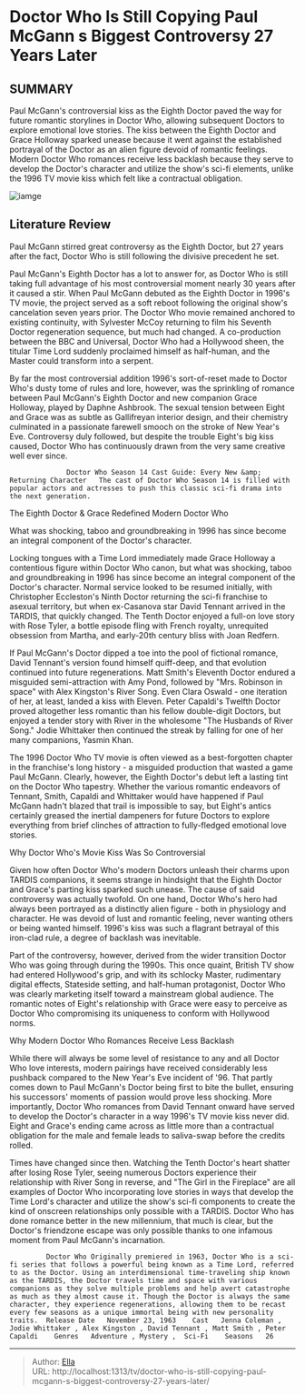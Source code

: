 # Doctor Who Is Still Copying Paul McGann s Biggest Controversy 27 Years Later


## SUMMARY 



  Paul McGann&#39;s controversial kiss as the Eighth Doctor paved the way for future romantic storylines in Doctor Who, allowing subsequent Doctors to explore emotional love stories.   The kiss between the Eighth Doctor and Grace Holloway sparked unease because it went against the established portrayal of the Doctor as an alien figure devoid of romantic feelings.   Modern Doctor Who romances receive less backlash because they serve to develop the Doctor&#39;s character and utilize the show&#39;s sci-fi elements, unlike the 1996 TV movie kiss which felt like a contractual obligation.  

![iamge](https://static1.srcdn.com/wordpress/wp-content/uploads/2023/09/david-tennant-as-tenth-doctor-and-paul-mcgann-as-eighth-doctor-in-doctor-who-1.jpg)

## Literature Review
Paul McGann stirred great controversy as the Eighth Doctor, but 27 years after the fact, Doctor Who is still following the divisive precedent he set.




Paul McGann&#39;s Eighth Doctor has a lot to answer for, as Doctor Who is still taking full advantage of his most controversial moment nearly 30 years after it caused a stir. When Paul McGann debuted as the Eighth Doctor in 1996&#39;s TV movie, the project served as a soft reboot following the original show&#39;s cancelation seven years prior. The Doctor Who movie remained anchored to existing continuity, with Sylvester McCoy returning to film his Seventh Doctor regeneration sequence, but much had changed. A co-production between the BBC and Universal, Doctor Who had a Hollywood sheen, the titular Time Lord suddenly proclaimed himself as half-human, and the Master could transform into a serpent.




By far the most controversial addition 1996&#39;s sort-of-reset made to Doctor Who&#39;s dusty tome of rules and lore, however, was the sprinkling of romance between Paul McGann&#39;s Eighth Doctor and new companion Grace Holloway, played by Daphne Ashbrook. The sexual tension between Eight and Grace was as subtle as Gallifreyan interior design, and their chemistry culminated in a passionate farewell smooch on the stroke of New Year&#39;s Eve. Controversy duly followed, but despite the trouble Eight&#39;s big kiss caused, Doctor Who has continuously drawn from the very same creative well ever since.

                  Doctor Who Season 14 Cast Guide: Every New &amp; Returning Character   The cast of Doctor Who Season 14 is filled with popular actors and actresses to push this classic sci-fi drama into the next generation.    


 The Eighth Doctor &amp; Grace Redefined Modern Doctor Who 
          






What was shocking, taboo and groundbreaking in 1996 has since become an integral component of the Doctor&#39;s character.




Locking tongues with a Time Lord immediately made Grace Holloway a contentious figure within Doctor Who canon, but what was shocking, taboo and groundbreaking in 1996 has since become an integral component of the Doctor&#39;s character. Normal service looked to be resumed initially, with Christopher Eccleston&#39;s Ninth Doctor returning the sci-fi franchise to asexual territory, but when ex-Casanova star David Tennant arrived in the TARDIS, that quickly changed. The Tenth Doctor enjoyed a full-on love story with Rose Tyler, a bottle episode fling with French royalty, unrequited obsession from Martha, and early-20th century bliss with Joan Redfern.

If Paul McGann&#39;s Doctor dipped a toe into the pool of fictional romance, David Tennant&#39;s version found himself quiff-deep, and that evolution continued into future regenerations. Matt Smith&#39;s Eleventh Doctor endured a misguided semi-attraction with Amy Pond, followed by &#34;Mrs. Robinson in space&#34; with Alex Kingston&#39;s River Song. Even Clara Oswald - one iteration of her, at least, landed a kiss with Eleven. Peter Capaldi&#39;s Twelfth Doctor proved altogether less romantic than his fellow double-digit Doctors, but enjoyed a tender story with River in the wholesome &#34;The Husbands of River Song.&#34; Jodie Whittaker then continued the streak by falling for one of her many companions, Yasmin Khan.




The 1996 Doctor Who TV movie is often viewed as a best-forgotten chapter in the franchise&#39;s long history - a misguided production that wasted a game Paul McGann. Clearly, however, the Eighth Doctor&#39;s debut left a lasting tint on the Doctor Who tapestry. Whether the various romantic endeavors of Tennant, Smith, Capaldi and Whittaker would have happened if Paul McGann hadn&#39;t blazed that trail is impossible to say, but Eight&#39;s antics certainly greased the inertial dampeners for future Doctors to explore everything from brief clinches of attraction to fully-fledged emotional love stories.



 Why Doctor Who&#39;s Movie Kiss Was So Controversial 
          

Given how often Doctor Who&#39;s modern Doctors unleash their charms upon TARDIS companions, it seems strange in hindsight that the Eighth Doctor and Grace&#39;s parting kiss sparked such unease. The cause of said controversy was actually twofold. On one hand, Doctor Who&#39;s hero had always been portrayed as a distinctly alien figure - both in physiology and character. He was devoid of lust and romantic feeling, never wanting others or being wanted himself. 1996&#39;s kiss was such a flagrant betrayal of this iron-clad rule, a degree of backlash was inevitable.




Part of the controversy, however, derived from the wider transition Doctor Who was going through during the 1990s. This once quaint, British TV show had entered Hollywood&#39;s grip, and with its schlocky Master, rudimentary digital effects, Stateside setting, and half-human protagonist, Doctor Who was clearly marketing itself toward a mainstream global audience. The romantic notes of Eight&#39;s relationship with Grace were easy to perceive as Doctor Who compromising its uniqueness to conform with Hollywood norms.



 Why Modern Doctor Who Romances Receive Less Backlash 
          

While there will always be some level of resistance to any and all Doctor Who love interests, modern pairings have received considerably less pushback compared to the New Year&#39;s Eve incident of &#39;96. That partly comes down to Paul McGann&#39;s Doctor being first to bite the bullet, ensuring his successors&#39; moments of passion would prove less shocking. More importantly, Doctor Who romances from David Tennant onward have served to develop the Doctor&#39;s character in a way 1996&#39;s TV movie kiss never did. Eight and Grace&#39;s ending came across as little more than a contractual obligation for the male and female leads to saliva-swap before the credits rolled.




Times have changed since then. Watching the Tenth Doctor&#39;s heart shatter after losing Rose Tyler, seeing numerous Doctors experience their relationship with River Song in reverse, and &#34;The Girl in the Fireplace&#34; are all examples of Doctor Who incorporating love stories in ways that develop the Time Lord&#39;s character and utilize the show&#39;s sci-fi components to create the kind of onscreen relationships only possible with a TARDIS. Doctor Who has done romance better in the new millennium, that much is clear, but the Doctor&#39;s friendzone escape was only possible thanks to one infamous moment from Paul McGann&#39;s incarnation.

             Doctor Who Originally premiered in 1963, Doctor Who is a sci-fi series that follows a powerful being known as a Time Lord, referred to as the Doctor. Using an interdimensional time-traveling ship known as the TARDIS, the Doctor travels time and space with various companions as they solve multiple problems and help avert catastrophe as much as they almost cause it. Though the Doctor is always the same character, they experience regenerations, allowing them to be recast every few seasons as a unique immortal being with new personality traits.  Release Date   November 23, 1963    Cast   Jenna Coleman , Jodie Whittaker , Alex Kingston , David Tennant , Matt Smith , Peter Capaldi    Genres   Adventure , Mystery ,  Sci-Fi    Seasons   26       


---

> Author: [Ella](https://instagram.hk.cn/)  
> URL: http://localhost:1313/tv/doctor-who-is-still-copying-paul-mcgann-s-biggest-controversy-27-years-later/  


